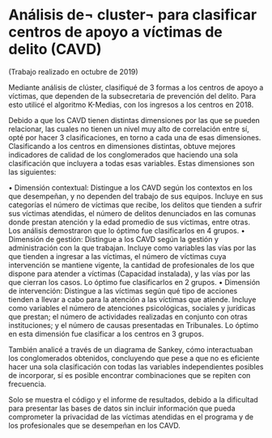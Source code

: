 # Análisis de¬ cluster¬ para clasificar centros de apoyo a víctimas de delito (CAVD)

(Trabajo realizado en octubre de 2019) 

Mediante análisis de clúster, clasifiqué de 3 formas a los centros de apoyo a víctimas, que dependen de la subsecretaria de prevención del delito. Para esto utilicé el algoritmo K-Medias, con los ingresos a los centros en 2018.

Debido a que los CAVD tienen distintas dimensiones por las que se pueden relacionar, las cuales no tienen un nivel muy alto de correlación entre sí, opté por hacer 3 clasificaciones, en torno a cada una de esas dimensiones. Clasificando a los centros en dimensiones distintas, obtuve mejores indicadores de calidad de los conglomerados que haciendo una sola clasificación que incluyera a todas esas variables. Estas dimensiones son las siguientes:

•	Dimensión contextual: Distingue a los CAVD según los contextos en los que desempeñan, y no dependen del trabajo de sus equipos. Incluye en sus categorías el número de víctimas que recibe, los delitos que tienden a sufrir sus víctimas atendidas, el número de delitos denunciados en las comunas donde prestan atención y la edad promedio de sus víctimas, entre otras. Los análisis demostraron que lo óptimo fue clasificarlos en 4 grupos.
•	Dimensión de gestión: Distingue a los CAVD según la gestión y administración con la que trabajan. Incluye como variables las vías por las que tienden a ingresar a las víctimas, el número de víctimas cuya intervención se mantiene vigente, la cantidad de profesionales de los que dispone para atender a víctimas (Capacidad instalada), y las vías por las que cierran los casos. Lo óptimo fue clasificarlos en 2 grupos.
•	Dimensión de intervención: Distingue a las víctimas según qué tipo de acciones tienden a llevar a cabo para la atención a las víctimas que atiende. Incluye como variables el número de atenciones psicológicas, sociales y jurídicas que prestan; el número de actividades realizadas en conjunto con otras instituciones; y el número de causas presentadas en Tribunales. Lo óptimo en esta dimensión fue clasificar a los centros en 3 grupos. 

También analicé a través de un diagrama de Sankey, cómo interactuaban los conglomerados obtenidos, concluyendo que pese a que no es eficiente hacer una sola clasificación con todas las variables independientes posibles de incorporar, sí es posible encontrar combinaciones que se repiten con frecuencia.


Solo se muestra el código y el informe de resultados, debido a la dificultad para presentar las bases de datos sin incluir información que pueda comprometer la privacidad de las víctimas atendidas en el programa y de los profesionales que se desempeñan en los CAVD.
